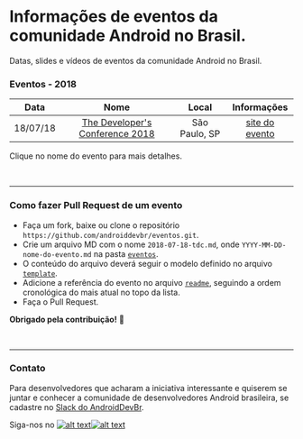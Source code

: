 # Informações de eventos da comunidade Android no Brasil.

Datas, slides e vídeos de eventos da comunidade Android no Brasil.

### Eventos - 2018
 Data | Nome | Local | Informações 
:----:|:----:|:-----:|:-----------:
18/07/18 | [The Developer's Conference 2018](https://github.com/androiddevbr/eventos/blob/master/_eventos/2018-07-18-tdc.md) | São Paulo, SP | [site do evento](http://www.thedevelopersconference.com.br/tdc/2018/saopaulo/trilha-android-2)

Clique no nome do evento para mais detalhes.

<br>

---

### Como fazer Pull Request de um evento
- Faça um fork, baixe ou clone o repositório `https://github.com/androiddevbr/eventos.git`.
- Crie um arquivo MD com o nome `2018-07-18-tdc.md`, onde `YYYY-MM-DD-nome-do-evento.md` na pasta [`eventos`](https://github.com/androiddevbr/eventos/tree/master/_eventos).
- O conteúdo do arquivo deverá seguir o modelo definido no arquivo [`template`](https://github.com/androiddevbr/eventos/blob/master/_templates/_template_conference.md).
- Adicione a referência do evento no arquivo [`readme`](https://github.com/androiddevbr/eventos/blob/master/README.md), seguindo a ordem cronológica do mais atual no topo da lista.
- Faça o Pull Request.

**Obrigado pela contribuição!** :tada: 

<br>

---

### Contato
Para desenvolvedores que acharam a iniciativa interessante e quiserem se juntar e conhecer a comunidade de desenvolvedores Android brasileira, se cadastre no [Slack do AndroidDevBr](http://slack.androiddevbr.org/).

Siga-nos no [![alt text][1.1]][1][![alt text][2.1]][2]

[1.1]: http://i.imgur.com/wWzX9uB.png (twitter icon with padding)
[2.1]: http://i.imgur.com/9I6NRUm.png (github icon with padding)


[1]: http://www.twitter.com/AndroidDevBrOrg
[2]: https://github.com/androiddevbr
